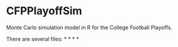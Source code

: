 # CFPPlayoffSim
Monte Carlo simulation model in R for the College Football Playoffs.

There are several files:
* 
* 
* 
*
